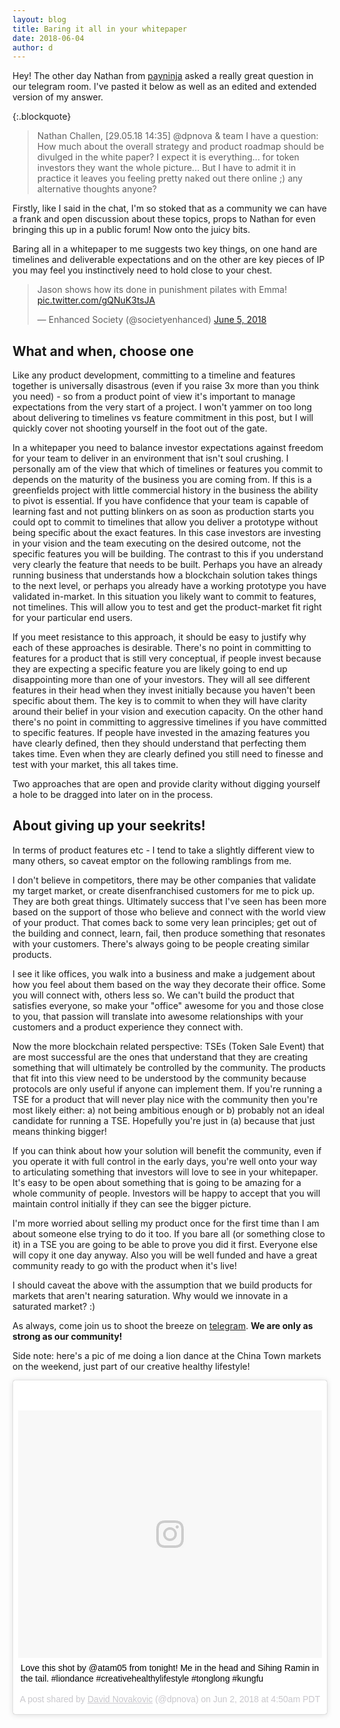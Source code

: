 ```yaml
---
layout: blog
title: Baring it all in your whitepaper
date: 2018-06-04
author: d
---
```


Hey! The other day Nathan from [payninja](https://www.payninja.co/) asked a really great question in our telegram room. I've pasted it below as well as an edited and extended version of my answer.

{:.blockquote}
> Nathan Challen, [29.05.18 14:35]
> @dpnova & team I have a question: How much about the overall strategy and product roadmap should be divulged in the white paper? I expect it is everything...  for token investors they want the whole picture...  But I have to admit it in practice it leaves you feeling pretty naked out there online ;)  any alternative thoughts anyone?

Firstly, like I said in the chat, I'm so stoked that as a community we can have a frank and open discussion about these topics, props to Nathan for even bringing this up in a public forum! Now onto the juicy bits.

Baring all in a whitepaper to me suggests two key things, on one hand are timelines and deliverable expectations and on the other are key pieces of IP you may feel you instinctively need to hold close to your chest.

<blockquote class="twitter-tweet" data-lang="en"><p lang="en" dir="ltr">Jason shows how its done in punishment pilates with Emma! <a href="https://t.co/gQNuK3tsJA">pic.twitter.com/gQNuK3tsJA</a></p>&mdash; Enhanced Society (@societyenhanced) <a href="https://twitter.com/societyenhanced/status/1003871702521077761?ref_src=twsrc%5Etfw">June 5, 2018</a></blockquote>
<script async src="https://platform.twitter.com/widgets.js" charset="utf-8"></script>


## What and when, choose one

Like any product development, committing to a timeline and features together is universally disastrous (even if you raise 3x more than you think you need) - so from a product point of view it's important to manage expectations from the very start of a project. I won't yammer on too long about delivering to timelines vs feature commitment in this post, but I will quickly cover not shooting yourself in the foot out of the gate.

In a whitepaper you need to balance investor expectations against freedom for your team to deliver in an environment that isn't soul crushing. I personally am of the view that which of timelines or features you commit to depends on the maturity of the business you are coming from. If this is a greenfields project with little commercial history in the business the ability to pivot is essential. If you have confidence that your team is capable of learning fast and not putting blinkers on as soon as production starts you could opt to commit to timelines that allow you deliver a prototype without being specific about the exact features. In this case investors are investing in your vision and the team executing on the desired outcome, not the specific features you will be building. The contrast to this if you understand very clearly the feature that needs to be built. Perhaps you have an already running business that understands how a blockchain solution takes things to the next level, or perhaps you already have a working prototype you have validated in-market. In this situation you likely want to commit to features, not timelines. This will allow you to test and get the product-market fit right for your particular end users.

If you meet resistance to this approach, it should be easy to justify why each of these approaches is desirable. There's no point in committing to features for a product that is still very conceptual, if people invest because they are expecting a specific feature you are likely going to end up disappointing more than one of your investors. They will all see different features in their head when they invest initially because you haven't been specific about them. The key is to commit to when they will have clarity around their belief in your vision and execution capacity. On the other hand there's no point in committing to aggressive timelines if you have committed to specific features. If people have invested in the amazing features you have clearly defined, then they should understand that perfecting them takes time. Even when they are clearly defined you still need to finesse and test with your market, this all takes time.

Two approaches that are open and provide clarity without digging yourself a hole to be dragged into later on in the process.

## About giving up your seekrits!

In terms of product features etc - I tend to take a slightly different view to many others, so caveat emptor on the following ramblings from me.

I don't believe in competitors, there may be other companies that validate my target market, or create disenfranchised customers for me to pick up. They are both great things. Ultimately success that I've seen has been more based on the support of those who believe and connect with the world view of your product. That comes back to some very lean principles; get out of the building and connect, learn, fail, then produce something that resonates with your customers. There's always going to be people creating similar products.

I see it like offices, you walk into a business and make a judgement about how you feel about them based on the way they decorate their office. Some you will connect with, others less so. We can't build the product that satisfies everyone, so make your "office" awesome for you and those close to you, that passion will translate into awesome relationships with your customers and a product experience they connect with.

Now the more blockchain related perspective: TSEs (Token Sale Event) that are most successful are the ones that understand that they are creating something that will ultimately be controlled by the community. The products that fit into this view need to be understood by the community because protocols are only useful if anyone can implement them. If you're running a TSE for a product that will never play nice with the community then you're most likely either: a) not being ambitious enough or b) probably not an ideal candidate for running a TSE. Hopefully you're just in (a) because that just means thinking bigger!

If you can think about how your solution will benefit the community, even if you operate it with full control in the early days, you're well onto your way to articulating something that investors will love to see in your whitepaper. It's easy to be open about something that is going to be amazing for a whole community of people. Investors will be happy to accept that you will maintain control initially if they can see the bigger picture.

I'm more worried about selling my product once for the first time than I am about someone else trying to do it too. If you bare all (or something close to it) in a TSE you are going to be able to prove you did it first. Everyone else will copy it one day anyway. Also you will be well funded and have a great community ready to go with the product when it's live!

I should caveat the above with the assumption that we build products for markets that aren't nearing saturation. Why would we innovate in a saturated market? :)

As always, come join us to shoot the breeze on [telegram](http://t.me/enhancedsociety). <strong>We are only as strong as our community!</strong>

Side note: here's a pic of me doing a lion dance at the China Town markets on the weekend, just part of our creative healthy lifestyle!

<blockquote class="instagram-media" data-instgrm-captioned data-instgrm-permalink="https://www.instagram.com/p/BjhW5EoBc_l/" data-instgrm-version="8" style=" background:#FFF; border:0; border-radius:3px; box-shadow:0 0 1px 0 rgba(0,0,0,0.5),0 1px 10px 0 rgba(0,0,0,0.15); margin: 1px; max-width:658px; padding:0; width:99.375%; width:-webkit-calc(100% - 2px); width:calc(100% - 2px);"><div style="padding:8px;"> <div style=" background:#F8F8F8; line-height:0; margin-top:40px; padding:40.74074074074074% 0; text-align:center; width:100%;"> <div style=" background:url(data:image/png;base64,iVBORw0KGgoAAAANSUhEUgAAACwAAAAsCAMAAAApWqozAAAABGdBTUEAALGPC/xhBQAAAAFzUkdCAK7OHOkAAAAMUExURczMzPf399fX1+bm5mzY9AMAAADiSURBVDjLvZXbEsMgCES5/P8/t9FuRVCRmU73JWlzosgSIIZURCjo/ad+EQJJB4Hv8BFt+IDpQoCx1wjOSBFhh2XssxEIYn3ulI/6MNReE07UIWJEv8UEOWDS88LY97kqyTliJKKtuYBbruAyVh5wOHiXmpi5we58Ek028czwyuQdLKPG1Bkb4NnM+VeAnfHqn1k4+GPT6uGQcvu2h2OVuIf/gWUFyy8OWEpdyZSa3aVCqpVoVvzZZ2VTnn2wU8qzVjDDetO90GSy9mVLqtgYSy231MxrY6I2gGqjrTY0L8fxCxfCBbhWrsYYAAAAAElFTkSuQmCC); display:block; height:44px; margin:0 auto -44px; position:relative; top:-22px; width:44px;"></div></div> <p style=" margin:8px 0 0 0; padding:0 4px;"> <a href="https://www.instagram.com/p/BjhW5EoBc_l/" style=" color:#000; font-family:Arial,sans-serif; font-size:14px; font-style:normal; font-weight:normal; line-height:17px; text-decoration:none; word-wrap:break-word;" target="_blank">Love this shot by @atam05 from tonight! Me in the head and Sihing Ramin in the tail. #liondance #creativehealthylifestyle #tonglong #kungfu</a></p> <p style=" color:#c9c8cd; font-family:Arial,sans-serif; font-size:14px; line-height:17px; margin-bottom:0; margin-top:8px; overflow:hidden; padding:8px 0 7px; text-align:center; text-overflow:ellipsis; white-space:nowrap;">A post shared by <a href="https://www.instagram.com/dpnova/" style=" color:#c9c8cd; font-family:Arial,sans-serif; font-size:14px; font-style:normal; font-weight:normal; line-height:17px;" target="_blank"> David Novakovic</a> (@dpnova) on <time style=" font-family:Arial,sans-serif; font-size:14px; line-height:17px;" datetime="2018-06-02T11:50:01+00:00">Jun 2, 2018 at 4:50am PDT</time></p></div></blockquote> <script async defer src="//www.instagram.com/embed.js"></script>
